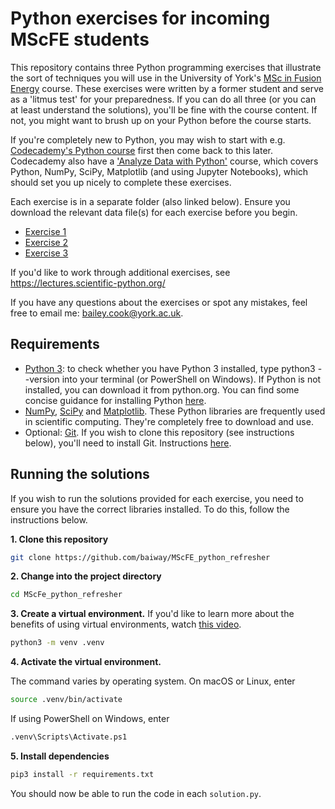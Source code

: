 # Python exercises for incoming MScFE students
 This repository contains three Python programming exercises that illustrate the sort of techniques you will use in the University of York's [MSc in Fusion Energy](https://www.york.ac.uk/study/postgraduate-taught/courses/msc-fusion-energy/) course. These exercises were written by a former student and serve as a 'litmus test' for your preparedness. If you can do all three (or you can at least understand the solutions), you'll be fine with the course content. If not, you might want to brush up on your Python before the course starts.

If you're completely new to Python, you may wish to start with e.g. [Codecademy's Python course](https://www.codecademy.com/learn/learn-python-3) first then come back to this later. Codecademy also have a ['Analyze Data with Python'](https://www.codecademy.com/learn/paths/analyze-data-with-python) course, which covers Python, NumPy, SciPy, Matplotlib (and using Jupyter Notebooks), which should set you up nicely to complete these exercises.

Each exercise is in a separate folder (also linked below). Ensure you download the relevant data file(s) for each exercise before you begin. 
- [Exercise 1](ex1/README.md)
- [Exercise 2](ex2/README.md)
- [Exercise 3](ex3/README.md)

If you'd like to work through additional exercises, see https://lectures.scientific-python.org/

If you have any questions about the exercises or spot any mistakes, feel free to email me: [bailey.cook@york.ac.uk](mailto:bailey.cook@york.ac.uk).

## Requirements
- [Python 3](https://www.python.org/): to check whether you have Python 3 installed, type python3 --version into your terminal (or PowerShell on Windows). If Python is not installed, you can download it from python.org. You can find some concise guidance for installing Python [here](docs/installing-python.md).
- [NumPy](https://numpy.org/), [SciPy](https://scipy.org/) and [Matplotlib](https://matplotlib.org/). These Python libraries are frequently used in scientific computing. They're completely free to download and use.
- Optional: [Git](https://git-scm.com/). If you wish to clone this repository (see instructions below), you'll need to install Git. Instructions [here](https://git-scm.com/book/en/v2/Getting-Started-Installing-Git).

## Running the solutions
If you wish to run the solutions provided for each exercise, you need to ensure you have the correct libraries installed. To do this, follow the instructions below.

**1. Clone this repository**
```sh
git clone https://github.com/baiway/MScFE_python_refresher
```

**2. Change into the project directory**
```sh
cd MScFe_python_refresher
```

**3. Create a virtual environment.** If you'd like to learn more about the benefits of using virtual environments, watch [this video](https://www.youtube.com/watch?v=Y21OR1OPC9A).
```sh
python3 -m venv .venv
```

**4. Activate the virtual environment.**

The command varies by operating system. On macOS or Linux, enter
```sh
source .venv/bin/activate
```

If using PowerShell on Windows, enter
```sh
.venv\Scripts\Activate.ps1
```

**5. Install dependencies**
```sh
pip3 install -r requirements.txt
```

You should now be able to run the code in each `solution.py`.
